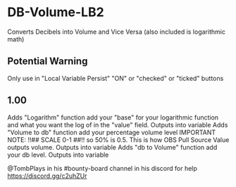 # DB-Volume-LB2
Converts Decibels into Volume and Vice Versa (also included is logarithmic math)

## Potential Warning ##
Only use in "Local Variable Persist" "ON" or "checked" or "ticked" buttons

## 1.00 ##
Adds "Logarithm" function add your "base" for your logarithmic function and what you want the log of in the "value" field. Outputs into variable
Adds "Volume to db" function add your percentage volume level IMPORTANT NOTE: !!## SCALE 0-1 ##!! so 50% is 0.5. This is how OBS Pull Source Value outputs volume. Outputs into variable
Adds "db to Volume" function add your db level. Outputs into variable

@TombPlays in his #bounty-board channel in his discord for help https://discord.gg/c2uhZUr
